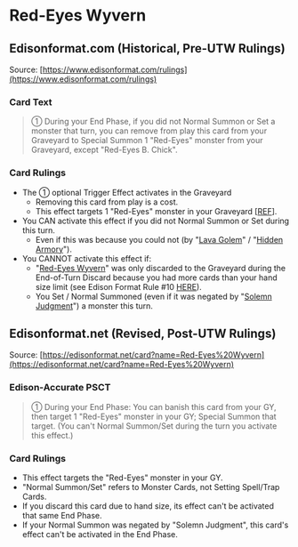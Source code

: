 # Red-Eyes Wyvern

## Edisonformat.com (Historical, Pre-UTW Rulings)

Source: [https://www.edisonformat.com/rulings](https://www.edisonformat.com/rulings)

### Card Text

> ① During your End Phase, if you did not Normal Summon or Set a monster that turn, you can remove from play this card from your Graveyard to Special Summon 1 "Red-Eyes" monster from your Graveyard, except "Red-Eyes B. Chick".

### Card Rulings

*   The ① optional Trigger Effect activates in the Graveyard
    *   Removing this card from play is a cost.
    *   This effect targets 1 "Red-Eyes" monster in your Graveyard \[[REF](https://www.pojo.biz/board/showthread.php?t=848277)\].
*   You CAN activate this effect if you did not Normal Summon or Set during this turn.
    *   Even if this was because you could not (by "[Lava Golem](https://yugipedia.com/wiki/Lava_Golem)" / "[Hidden Armory](https://yugipedia.com/wiki/Hidden_Armory)").
*   You CANNOT activate this effect if:
    *   "[Red-Eyes Wyvern](https://yugipedia.com/wiki/Red-Eyes_Wyvern)" was only discarded to the Graveyard during the End-of-Turn Discard because you had more cards than your hand size limit (see Edison Format Rule #10 [HERE](https://www.edisonformat.com/format-rules.html)).
    *   You Set / Normal Summoned (even if it was negated by "[Solemn Judgment](https://yugipedia.com/wiki/Solemn_Judgment)") a monster this turn.

## Edisonformat.net (Revised, Post-UTW Rulings)

Source: [https://edisonformat.net/card?name=Red-Eyes%20Wyvern](https://edisonformat.net/card?name=Red-Eyes%20Wyvern)

### Edison-Accurate PSCT

> ① During your End Phase: You can banish this card from your GY, then target 1 "Red-Eyes" monster in your GY; Special Summon that target.
> (You can't Normal Summon/Set during the turn you activate this effect.)

### Card Rulings

*   This effect targets the "Red-Eyes" monster in your GY.
*   "Normal Summon/Set" refers to Monster Cards, not Setting Spell/Trap Cards.
*   If you discard this card due to hand size, its effect can't be activated that same End Phase.
*   If your Normal Summon was negated by "Solemn Judgment", this card's effect can't be activated in the End Phase.
            